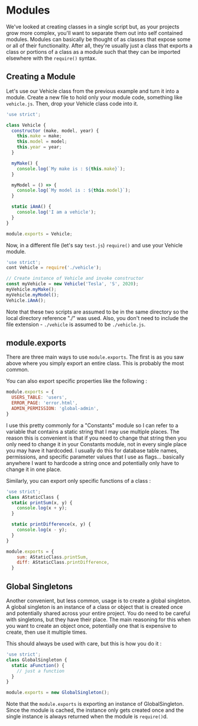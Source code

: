 # Modules
We've looked at creating classes in a single script but, as your projects grow more complex, you'll want to separate them out into self contained modules.  Modules can basically be thought of as classes that expose some or all of their functionality.  After all, they're usually just a class that exports a class or portions of a class as a module such that they can be imported elsewhere with the `require()` syntax.

## Creating a Module
Let's use our Vehicle class from the previous example and turn it into a module.  Create a new file to hold only your module code, something like `vehicle.js`.  Then, drop your Vehicle class code into it.

```javascript
'use strict';

class Vehicle {
  constructor (make, model, year) {
    this.make = make;
    this.model = model;
    this.year = year;
  }

  myMake() {
    console.log(`My make is : ${this.make}`);
  }

  myModel = () => {
    console.log(`My model is : ${this.model}`);
  }

  static iAmA() {
    console.log('I am a vehicle');
  }
}

module.exports = Vehicle;
```

Now, in a different file (let's say `test.js`) `require()` and use your Vehicle module.
```javascript
'use strict';
cont Vehicle = require('./vehicle');

// Create instance of Vehicle and invoke constructor
const myVehicle = new Vehicle('Tesla', 'S', 2020);
myVehicle.myMake();
myVehicle.myModel();
Vehicle.iAmA();
```

Note that these two scripts are assumed to be in the same directory so the local directory reference "./" was used.  Also, you don't need to include the file extension - `./vehicle` is assumed to be `./vehicle.js`.

## module.exports
There are three main ways to use `module.exports`.  The first is as you saw above where you simply export an entire class.  This is probably the most common.

You can also export specific properties like the following :
```javascript
module.exports = {
  USERS_TABLE: 'users',
  ERROR_PAGE: 'error.html',
  ADMIN_PERMISSION: 'global-admin',
}
```
I use this pretty commonly for a "Constants" module so I can refer to a variable that contains a static string that I may use multiple places.  The reason this is convenient is that if you need to change that string then you only need to change it in your Constants module, not in every single place you may have it hardcoded.  I usually do this for database table names, permissions, and specific parameter values that I use as flags... basically anywhere I want to hardcode a string once and potentially only have to change it in one place.

Similarly, you can export only specific functions of a class :
```javascript
'use strict';
class AStaticClass {
  static printSum(x, y) {
    console.log(x + y);
  }

  static printDifference(x, y) {
    console.log(x - y);
  }
}

module.exports = {
    sum: AStaticClass.printSum,
    diff: AStaticClass.printDifference,
  }
```


## Global Singletons
Another convenient, but less common, usage is to create a global singleton.  A global singleton is an instance of a class or object that is created once and potentially shared across your entire project.  You do need to be careful with singletons, but they have their place.  The main reasoning for this when you want to create an object once, potentially one that is expensive to create, then use it multiple times.  

This should always be used with care, but this is how you do it :

```javascript
'use strict';
class GlobalSingleton {
  static aFunction() {
    // just a function
  }
}

module.exports = new GlobalSingleton();
```

Note that the `module.exports` is exporting an instance of GlobalSingleton.  Since the module is cached, the instance only gets created once and the single instance is always returned when the module is `require()`d.